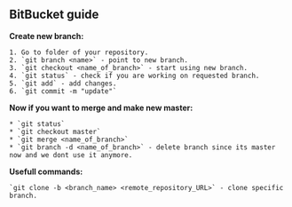 ## BitBucket guide

__Create new branch:__

	1. Go to folder of your repository.
	2. `git branch <name>` - point to new branch.
	3. `git checkout <name_of_branch>` - start using new branch.
	4. `git status` - check if you are working on requested branch.
	5. `git add` - add changes.
	6. `git commit -m "update"`

__Now if you want to merge and make new master:__

	* `git status`
	* `git checkout master`
	* `git merge <name_of_branch>`
	* `git branch -d <name_of_branch>` - delete branch since its master now and we dont use it anymore.

__Usefull commands:__

	`git clone -b <branch_name> <remote_repository_URL>` - clone specific branch.
